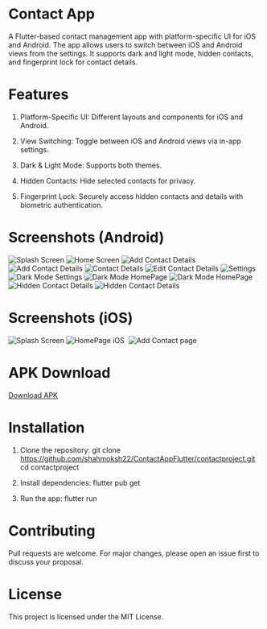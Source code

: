 
# Contact App

A Flutter-based contact management app with platform-specific UI for iOS and Android. The app allows users to switch between iOS and Android views from the settings. It supports dark and light mode, hidden contacts, and fingerprint lock for contact details.

# Features

1. Platform-Specific UI: Different layouts and components for iOS and Android.

2. View Switching: Toggle between iOS and Android views via in-app settings.

3. Dark & Light Mode: Supports both themes.

4. Hidden Contacts: Hide selected contacts for privacy.

5. Fingerprint Lock: Securely access hidden contacts and details with biometric authentication.

# Screenshots (Android)

<img src="https://github.com/shahmoksh22/ContactAppFlutter/blob/main/contactproject/ScreenShot/SplashScreen.jpg" alt="Splash Screen">

<img src="https://github.com/shahmoksh22/ContactAppFlutter/contactproject/ScreenShot/Screenshot_20250207_141932.jpg" alt="Home Screen">

<img src="https://github.com/shahmoksh22/ContactAppFlutter/contactproject/ScreenShot/Screenshot_20250207_141936.jpg" alt="Add Contact Details">

<img src="https://github.com/shahmoksh22/ContactAppFlutter/contactproject/ScreenShot/Screenshot_20250207_141942.jpg" alt="Add Contact Details">

<img src="https://github.com/shahmoksh22/ContactAppFlutter/contactproject/ScreenShot/Screenshot_20250207_141942.jpg" alt="Contact Details">

<img src="https://github.com/shahmoksh22/ContactAppFlutter/contactproject/ScreenShot/Screenshot_20250207_141947.jpg" alt="Edit Contact Details">

<img src="https://github.com/shahmoksh22/ContactAppFlutter/contactproject/ScreenShot/Screenshot_20250207_141954.jpg" alt="Settings">

<img src="https://github.com/shahmoksh22/ContactAppFlutter/contactproject/ScreenShot/Screenshot_20250207_141959.jpg" alt="Dark Mode Settings">

<img src="https://github.com/shahmoksh22/ContactAppFlutter/contactproject/ScreenShot/Screenshot_20250207_142002.jpg" alt="Dark Mode HomePage">

<img src="https://github.com/shahmoksh22/ContactAppFlutter/contactproject/ScreenShot/Screenshot_20250207_142027.jpg" alt="Dark Mode HomePage">

<img src="https://github.com/shahmoksh22/ContactAppFlutter/contactproject/ScreenShot/Screenshot_20250207_142031.jpg" alt="Hidden Contact Details">

<img src="https://github.com/shahmoksh22/ContactAppFlutter/contactproject/ScreenShot/Screenshot_20250207_142031.jpg" alt="Hidden Contact Details">

# Screenshots (iOS)

<img src="https://github.com/shahmoksh22/ContactAppFlutter/blob/main/contactproject/ScreenShot/SplashScreen.jpg" alt="Splash Screen">

<img src="https://github.com/shahmoksh22/ContactAppFlutter/blob/main/contactproject/ScreenShot/Screenshot_20250207_142056.jpg" alt="HomePage iOS">

<img src="https://github.com/shahmoksh22/ContactAppFlutter/blob/main/contactproject/ScreenShot/Screenshot_20250207_142100.jpg" alt="">

<img src="https://github.com/shahmoksh22/ContactAppFlutter/blob/main/contactproject/ScreenShot/Screenshot_20250207_142103.jpg" alt="Add Contact page">

<img src="https://github.com/shahmoksh22/ContactAppFlutter/blob/main/contactproject/ScreenShot/Screenshot_20250207_142107.jpg" alt="">

<img src="https://github.com/shahmoksh22/ContactAppFlutter/blob/main/contactproject/ScreenShot/Screenshot_20250207_142112.jpg" alt="">

<img src="https://github.com/shahmoksh22/ContactAppFlutter/blob/main/contactproject/ScreenShot/Screenshot_20250207_142115.jpg" alt="">

<img src="https://github.com/shahmoksh22/ContactAppFlutter/blob/main/contactproject/ScreenShot/Screenshot_20250207_142121.jpg" alt="">

# APK Download

<a href="https://drive.google.com/file/d/1GTuM6JhN_K2Ip3Iskp9Cny4-idkKKlCD/view?usp=sharing">Download APK</a>

# Installation

1. Clone the repository:
   git clone https://github.com/shahmoksh22/ContactAppFlutter/contactproject.git
   cd contactproject

2. Install dependencies:
   flutter pub get

3. Run the app:
   flutter run

# Contributing
Pull requests are welcome. For major changes, please open an issue first to discuss your proposal.

# License
This project is licensed under the MIT License.
